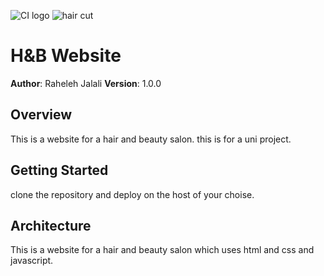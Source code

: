 ![CI logo](https://codeinstitute.s3.amazonaws.com/fullstack/ci_logo_small.png)
![hair cut](https://media.glamourmagazine.co.uk/photos/61389a045341d7d4e342b53e/master/pass/shutterstock_1863222907_sq.png)

# H&B Website

**Author**: Raheleh Jalali
**Version**: 1.0.0

## Overview

This is a website for a hair and beauty salon. this is for a uni project.

## Getting Started

clone the repository and deploy on the host of your choise.

## Architecture

This is a website for a hair and beauty salon which uses html and css and javascript.
